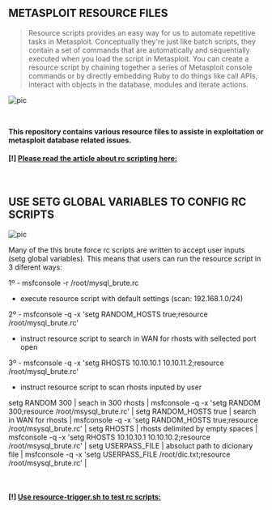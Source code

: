 ## METASPLOIT RESOURCE FILES

<blockquote>Resource scripts provides an easy way for us to automate repetitive tasks in Metasploit. Conceptually they're just like batch scripts, they contain a set of commands that are automatically and sequentially executed when you load the script in Metasploit. You can create a resource script by chaining together a series of Metasploit console commands or by directly embedding Ruby to do things like call APIs, interact with objects in the database, modules and iterate actions.</blockquote>

![pic](http://i68.tinypic.com/21ovkfm.jpg)

<br />

**This repository contains various resource files to assiste in exploitation or metasploit database related issues.**
#### [!] [Please read the article about rc scripting here:](https://github.com/r00t-3xp10it/hacking-material-books/blob/master/metasploit-RC%5BERB%5D/metasploit_resource_files.md#metasploit-resource-files)

<br />

## USE SETG GLOBAL VARIABLES TO CONFIG RC SCRIPTS

![pic](hgft)

Many of the this brute force rc scripts are written to accept user inputs (setg global variables). This means that users can run the resource script in 3 diferent ways:

1º - msfconsole -r /root/mysql_brute.rc
- execute resource script with default settings (scan: 192.168.1.0/24)

2º - msfconsole -q -x 'setg RANDOM_HOSTS true;resource /root/mysql_brute.rc'
- instruct resource script to search in WAN for rhosts with sellected port open

3º - msfconsole -q -x 'setg RHOSTS 10.10.10.1 10.10.11.2;resource /root/mysql_brute.rc'
- instruct resource script to scan rhosts inputed by user


setg RANDOM 300 | seach in 300 rhosts | msfconsole -q -x 'setg RANDOM 300;resource /root/msysql_brute.rc' |
setg RANDOM_HOSTS true | search in WAN for rhosts | msfconsole -q -x 'setg RANDOM_HOSTS true;resource /root/msysql_brute.rc' |
setg RHOSTS | rhosts delimited by empty spaces | msfconsole -q -x 'setg RHOSTS 10.10.10.1 10.10.10.2;resource /root/msysql_brute.rc' |
setg USERPASS_FILE | absoluct path to dicionary file | msfconsole -q -x 'setg USERPASS_FILE /root/dic.txt;resource /root/msysql_brute.rc' |

<br />

#### [!] [Use resource-trigger.sh to test rc scripts:](https://github.com/r00t-3xp10it/resource_files/blob/master/aux/resource-trigger.sh)

